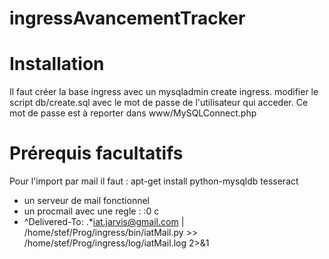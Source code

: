 ingressAvancementTracker
========================

Installation
===========
Il faut créer la base ingress avec un mysqladmin create ingress.
modifier le script db/create.sql avec le mot de passe de l'utilisateur qui acceder.
Ce mot de passe est à reporter dans www/MySQLConnect.php

Prérequis facultatifs
=====================

Pour l'import par mail il faut :
apt-get install python-mysqldb tesseract

* un serveur de mail fonctionnel 
* un procmail avec une regle :
:0 c
* ^Delivered-To: .*iat.jarvis@gmail.com
| /home/stef/Prog/ingress/bin/iatMail.py >> /home/stef/Prog/ingress/log/iatMail.log 2>&1
